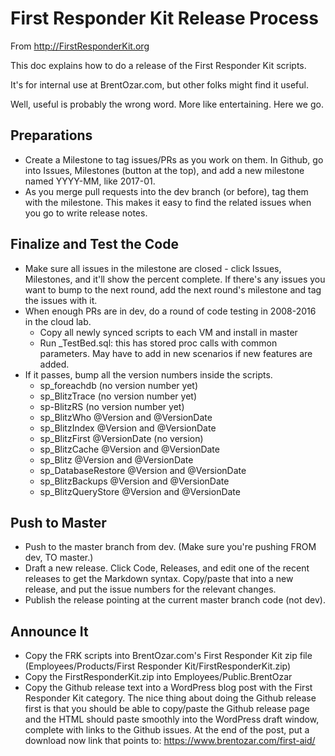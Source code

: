 # First Responder Kit Release Process

From http://FirstResponderKit.org

This doc explains how to do a release of the First Responder Kit scripts.

It's for internal use at BrentOzar.com, but other folks might find it useful.

Well, useful is probably the wrong word. More like entertaining. Here we go.

## Preparations

* Create a Milestone to tag issues/PRs as you work on them. In Github, go into Issues, Milestones (button at the top), and add a new milestone named YYYY-MM, like 2017-01.
* As you merge pull requests into the dev branch (or before), tag them with the milestone. This makes it easy to find the related issues when you go to write release notes.


## Finalize and Test the Code

* Make sure all issues in the milestone are closed - click Issues, Milestones, and it'll show the percent complete. If there's any issues you want to bump to the next round, add the next round's milestone and tag the issues with it.
* When enough PRs are in dev, do a round of code testing in 2008-2016 in the cloud lab.
    * Copy all newly synced scripts to each VM and install in master
    * Run _TestBed.sql: this has stored proc calls with common parameters. May have to add in new scenarios if new features are added. 
* If it passes, bump all the version numbers inside the scripts.
    * sp_foreachdb (no version number yet)
    * sp_BlitzTrace (no version number yet)
    * sp-BlitzRS (no version number yet)
    * sp_BlitzWho @Version and @VersionDate
    * sp_BlitzIndex @Version and @VersionDate
    * sp_BlitzFirst @VersionDate (no version) 
    * sp_BlitzCache @Version and @VersionDate 
    * sp_Blitz @Version and @VersionDate
    * sp_DatabaseRestore @Version and @VersionDate
    * sp_BlitzBackups @Version and @VersionDate
    * sp_BlitzQueryStore @Version and @VersionDate

## Push to Master

* Push to the master branch from dev. (Make sure you're pushing FROM dev, TO master.)
* Draft a new release. Click Code, Releases, and edit one of the recent releases to get the Markdown syntax. Copy/paste that into a new release, and put the issue numbers for the relevant changes.
* Publish the release pointing at the current master branch code (not dev).

## Announce It

* Copy the FRK scripts into BrentOzar.com's First Responder Kit zip file (Employees/Products/First Responder Kit/FirstResponderKit.zip)
* Copy the FirstResponderKit.zip into Employees/Public.BrentOzar
* Copy the Github release text into a WordPress blog post with the First Responder Kit category. The nice thing about doing the Github release first is that you should be able to copy/paste the Github release page and the HTML should paste smoothly into the WordPress draft window, complete with links to the Github issues. At the end of the post, put a download now link that points to: https://www.brentozar.com/first-aid/

